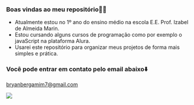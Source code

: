 ### Boas vindas ao meu repositório🧠🙏

- Atualmente estou no 1º ano do ensino médio na escola E.E. Prof. Izabel de Almeida Marin.
- Estou cursando alguns cursos de programação como por exemplo o javaScript na plataforma Alura.
- Usarei este repositório para organizar meus projetos de forma mais simples e prática.

### Você pode entrar em contato pelo email abaixo⬇️
bryanbergamim7@gmail.com

![](https://media1.tenor.com/m/r3JFgqrSq-0AAAAd/diamond-pet-foods-diamond-pet-food.gif)
